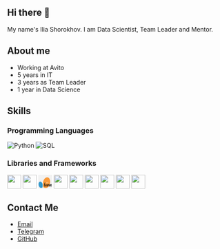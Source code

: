 ## Hi there 👋

My name's Ilia Shorokhov. I am Data Scientist, Team Leader and Mentor. 

## About me
- Working at Avito
- 5 years in IT
- 3 years as Team Leader
- 1 year in Data Science

## Skills
### Programming Languages
![Python](https://img.icons8.com/color/48/000000/python.png)
![SQL](https://img.icons8.com/color/48/000000/sql.png) 

### Libraries and Frameworks
<img src="https://cdn.jsdelivr.net/gh/devicons/devicon/icons/pandas/pandas-original.svg" width="32" height="32" />
<img src="https://cdn.jsdelivr.net/gh/devicons/devicon/icons/numpy/numpy-original.svg" width="32" height="32" />
<img src="png-clipart-logo-scikit-learn-python-github-machine-learning-text-orange.png" width="32" height="32" />
<img src="https://cdn.jsdelivr.net/gh/devicons/devicon/icons/matplotlib/matplotlib-original.svg" width="32" height="32" />
<img src="https://cdn.jsdelivr.net/gh/devicons/devicon/icons/pytorch/pytorch-original.svg" width="32" height="32" />
<img src="https://cdn.jsdelivr.net/gh/devicons/devicon/icons/tensorflow/tensorflow-original.svg" width="32" height="32" />
<img src="https://cdn.jsdelivr.net/gh/devicons/devicon/icons/keras/keras-original.svg" width="32" height="32" />
<img src="https://cdn.jsdelivr.net/gh/devicons/devicon/icons/apachespark/apachespark-original.svg" width="32" height="32" />
<img src="https://cdn.jsdelivr.net/gh/devicons/devicon/icons/postgresql/postgresql-original.svg" width="32" height="32" />

## Contact Me
- [Email](mailto:iliashorokhov@yandex.ru)
- [Telegram](https://t.me/iashorokhov)
- [GitHub](https://github.com/iashorokhov)

